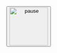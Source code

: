 
<html>
<head>
<title>Asculta RadioClick Romania</title>

  <script type="text/javascript">
  function audioControl() {
    var playdiv = document.getElementById('playdiv');
    var pausediv = document.getElementById('pausediv');
    var myAudio = document.getElementById('myAudio');
    if (myAudio.paused) {
    myAudio.play();
    pausediv.style.display = 'block';
    playdiv.style.display = 'none';
    } else {
    myAudio.pause();
    pausediv.style.display = 'none';
    playdiv.style.display = 'block';
    }
  }
</script>
</head>
  <body>
<table class="center">
  
  <audio id="myAudio" autoplay preload="metadata">
   <source src="http://live.radioclick.ro:8008/;"></source>
   Unfortunately your browser doesn't support html5 audio streaming, please update your browser.
</audio>

<button id="control" class="control" onclick="audioControl()">
   <div id="playdiv" style="display:none">
      <img src="play.png" width="100" height="100" alt="play"/>
   </div>
   <div id="pausediv" style="display:block">
      <img src="pause.png" width="100" height="100" alt="pause"/>
   </div>
</button>
  
</table>
</body>
</html>
